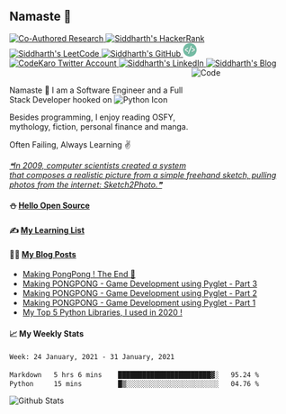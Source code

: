 ## Namaste :pray:

<a href="https://doi.org/10.1080/1206212X.2020.1759857">
  <img src="https://raw.githubusercontent.com/siddharth2016/siddharth2016/master/images/research.svg" alt="Co-Authored Research" width="24px" height="24px">
</a>
<a href="https://www.hackerrank.com/siddharthchandr1">
  <img src="https://raw.githubusercontent.com/siddharth2016/siddharth2016/master/images/hackerrank.svg" alt="Siddharth's HackerRank" width="25px" height="25px">
</a>
<a href="https://leetcode.com/chandraji/">
  <img src="https://raw.githubusercontent.com/siddharth2016/siddharth2016/master/images/leetcode.svg" alt="Siddharth's LeetCode" width="25px" height="24px">
</a>
<a href="https://siddharth2016.github.io/">
  <img src="https://raw.githubusercontent.com/siddharth2016/siddharth2016/master/images/github.svg" alt="Siddharth's GitHub" width="25px" height="24px">
</a>
<a href="https://dev.to/siddharth2016">
  <img src="images/dev.svg" alt="Siddharth Chandra's DEV Profile" height="24px" width="24px">
</a>
<a href="https://twitter.com/CodeKaro_">
  <img src="https://raw.githubusercontent.com/siddharth2016/siddharth2016/master/images/twitter_color.svg" alt="CodeKaro Twitter Account" height="24px" width="24px">
</a>
<a href="https://www.linkedin.com/in/siddharth-chandra1/">
  <img src="https://raw.githubusercontent.com/siddharth2016/siddharth2016/master/images/linkedin.svg" alt="Siddharth's LinkedIn" width="24px" height="24px">
</a>
<a href="https://blog.codekaro.info/">
  <img src="https://raw.githubusercontent.com/siddharth2016/siddharth2016/master/images/hashnode.svg" alt="Siddharth's Blog" width="23px" height="24px">
</a>
<a href="https://github.com/marketplace/actions/update-image-readme">
<!--START_SECTION:update_image-->
<img src=https://raw.githubusercontent.com/siddharth2016/siddharth2016/master/.github/images/image13.png height=180px width=180px align=right alt=Code Karo Image />
<!--END_SECTION:update_image-->
</a>

<br />
<br />

Namaste :pray: I am a Software Engineer and a Full Stack Developer hooked on <img alt="Python Icon" height="20px" width="20px" src="https://raw.githubusercontent.com/siddharth2016/siddharth2016/master/images/python.svg" />

Besides programming, I enjoy reading OSFY, mythology, fiction, personal finance and manga.

Often Failing, Always Learning ✌

<a href="https://github.com/marketplace/actions/quote-readme">
<!--STARTS_HERE_QUOTE_README-->
<i>❝In 2009, computer scientists created a system that composes a realistic picture from a simple freehand sketch, pulling photos from the internet: Sketch2Photo.❞</i>
<!--ENDS_HERE_QUOTE_README-->
</a>

#### ⛄ [Hello Open Source](https://github.com/siddharth2016/hello-open-source#hello-open-source)

#### ✍ [My Learning List](https://github.com/siddharth2016/my-learning#my-learning)

#### 👨‍💻 [My Blog Posts](https://blog.codekaro.info/)
<!-- BLOG-POST-LIST:START -->
- [Making PongPong ! The End 🤝](https://blog.codekaro.info/making-pongpong-the-end)
- [Making PONGPONG - Game Development using Pyglet - Part 3](https://blog.codekaro.info/making-pongpong-game-development-using-pyglet-part-3)
- [Making PONGPONG - Game Development using Pyglet - Part 2](https://blog.codekaro.info/making-pongpong-game-development-using-pyglet-part-2)
- [Making PONGPONG - Game Development using Pyglet - Part 1](https://blog.codekaro.info/making-pongpong-game-development-using-pyglet-part-1)
- [My Top 5 Python Libraries, I used in 2020 !](https://blog.codekaro.info/my-top-5-python-libraries-i-used-in-2020)
<!-- BLOG-POST-LIST:END -->

#### 📈 My Weekly Stats
<!--START_SECTION:waka-->
```text
Week: 24 January, 2021 - 31 January, 2021

Markdown   5 hrs 6 mins    ███████████████████████▓░   95.24 % 
Python     15 mins         █▒░░░░░░░░░░░░░░░░░░░░░░░   04.76 % 
```
<!--END_SECTION:waka-->


<img alt="Github Stats" height="200" src="https://github-readme-stats.vercel.app/api?username=siddharth2016&theme=graywhite&show_icons=true&include_all_commits=true" />
